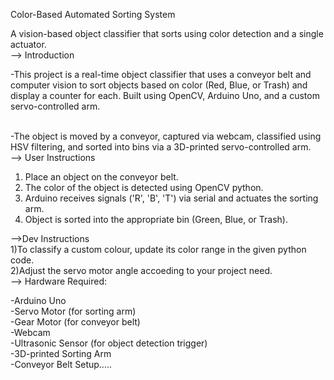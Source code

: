 Color-Based Automated Sorting System
<br>

A vision-based object classifier that sorts using color detection and a single actuator.<br>
--> Introduction<br>

-This project is a real-time object classifier that uses a conveyor belt and computer vision to sort objects based on color (Red, Blue, or Trash) and display a counter for each. Built using OpenCV, Arduino Uno, and a custom servo-controlled arm.<br><br>

-The object is moved by a conveyor, captured via webcam, classified using HSV filtering, and sorted into bins via a 3D-printed servo-controlled arm.<br>
--> User Instructions<br>

1) Place an object on the conveyor belt.<br>
2) The color of the object is detected using OpenCV python.<br>
3) Arduino receives signals ('R', 'B', 'T') via serial and actuates the sorting arm.<br>
4) Object is sorted into the appropriate bin (Green, Blue, or Trash).<br>

-->Dev Instructions<br> 
1)To classify a custom colour, update its color range in the given python code.<br>
2)Adjust the servo motor angle accoeding to your project need.<br>
--> Hardware Required:<br>

-Arduino Uno<br>
-Servo Motor (for sorting arm)<br>
-Gear Motor (for conveyor belt)<br>
-Webcam<br>
-Ultrasonic Sensor (for object detection trigger)<br>
-3D-printed Sorting Arm<br>
-Conveyor Belt Setup.....

